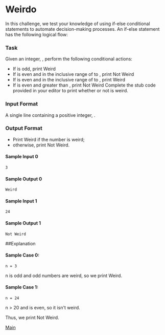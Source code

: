 # Weirdo

In this challenge, we test your knowledge of using if-else conditional statements to automate decision-making processes. An if-else statement has the following logical flow:

### Task
Given an integer, , perform the following conditional actions:

* If  is odd, print Weird
* If  is even and in the inclusive range of  to , print Not Weird
* If  is even and in the inclusive range of  to , print Weird
* If  is even and greater than , print Not Weird
Complete the stub code provided in your editor to print whether or not  is weird.

### Input Format

A single line containing a positive integer, .

### Output Format

* Print Weird if the number is weird; 
* otherwise, print Not Weird.

#### Sample Input 0

```
3
```

#### Sample Output 0

```
Weird
```

#### Sample Input 1
```
24
```

#### Sample Output 1
```
Not Weird
```

##Explanation

#### Sample Case 0: 

```
n = 3
```

n is odd and odd numbers are weird, so we print Weird.

#### Sample Case 1: 

```
n = 24
```

n > 20 and is even, so it isn't weird. 

Thus, we print Not Weird.

[Main](README.md)